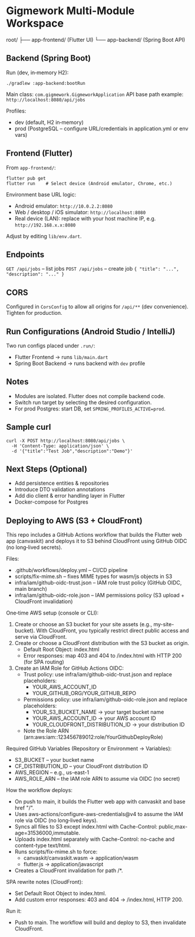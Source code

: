 # Gigmework Multi-Module Workspace

root/
├── app-frontend/  (Flutter UI)
└── app-backend/   (Spring Boot API)

## Backend (Spring Boot)
Run (dev, in‑memory H2):
```
./gradlew :app-backend:bootRun
```
Main class: `com.gigmework.GigmeworkApplication`
API base path example: `http://localhost:8080/api/jobs`

Profiles:
- dev (default, H2 in‑memory)
- prod (PostgreSQL – configure URL/credentials in application.yml or env vars)

## Frontend (Flutter)
From `app-frontend/`:
```
flutter pub get
flutter run    # Select device (Android emulator, Chrome, etc.)
```
Environment base URL logic:
- Android emulator: `http://10.0.2.2:8080`
- Web / desktop / iOS simulator: `http://localhost:8080`
- Real device (LAN): replace with your host machine IP, e.g. `http://192.168.x.x:8080`

Adjust by editing `lib/env.dart`.

## Endpoints
`GET /api/jobs` – list jobs
`POST /api/jobs` – create job `{ "title": "...", "description": "..." }`

## CORS
Configured in `CorsConfig` to allow all origins for `/api/**` (dev convenience). Tighten for production.

## Run Configurations (Android Studio / IntelliJ)
Two run configs placed under `.run/`:
- Flutter Frontend -> runs `lib/main.dart`
- Spring Boot Backend -> runs backend with `dev` profile

## Notes
- Modules are isolated. Flutter does not compile backend code.
- Switch run target by selecting the desired configuration.
- For prod Postgres: start DB, set `SPRING_PROFILES_ACTIVE=prod`.

## Sample curl
```
curl -X POST http://localhost:8080/api/jobs \
  -H 'Content-Type: application/json' \
  -d '{"title":"Test Job","description":"Demo"}'
```

## Next Steps (Optional)
- Add persistence entities & repositories
- Introduce DTO validation annotations
- Add dio client & error handling layer in Flutter
- Docker-compose for Postgres


## Deploying to AWS (S3 + CloudFront)
This repo includes a GitHub Actions workflow that builds the Flutter web app (canvaskit) and deploys it to S3 behind CloudFront using GitHub OIDC (no long‑lived secrets).

Files:
- .github/workflows/deploy.yml – CI/CD pipeline
- scripts/fix-mime.sh – fixes MIME types for wasm/js objects in S3
- infra/iam/github-oidc-trust.json – IAM role trust policy (GitHub OIDC, main branch)
- infra/iam/github-oidc-role.json – IAM permissions policy (S3 upload + CloudFront invalidation)

One‑time AWS setup (console or CLI):
1) Create or choose an S3 bucket for your site assets (e.g., my-site-bucket). With CloudFront, you typically restrict direct public access and serve via CloudFront.
2) Create or choose a CloudFront distribution with the S3 bucket as origin.
   - Default Root Object: index.html
   - Error responses: map 403 and 404 to /index.html with HTTP 200 (for SPA routing)
3) Create an IAM Role for GitHub Actions OIDC:
   - Trust policy: use infra/iam/github-oidc-trust.json and replace placeholders:
     - YOUR_AWS_ACCOUNT_ID
     - YOUR_GITHUB_ORG/YOUR_GITHUB_REPO
   - Permissions policy: use infra/iam/github-oidc-role.json and replace placeholders:
     - YOUR_S3_BUCKET_NAME -> your target bucket name
     - YOUR_AWS_ACCOUNT_ID -> your AWS account ID
     - YOUR_CLOUDFRONT_DISTRIBUTION_ID -> your distribution ID
   - Note the Role ARN (arn:aws:iam::123456789012:role/YourGithubDeployRole)

Required GitHub Variables (Repository or Environment -> Variables):
- S3_BUCKET – your bucket name
- CF_DISTRIBUTION_ID – your CloudFront distribution ID
- AWS_REGION – e.g., us-east-1
- AWS_ROLE_ARN – the IAM role ARN to assume via OIDC (no secret)

How the workflow deploys:
- On push to main, it builds the Flutter web app with canvaskit and base href "/".
- Uses aws-actions/configure-aws-credentials@v4 to assume the IAM role via OIDC (no long‑lived keys).
- Syncs all files to S3 except index.html with Cache-Control: public,max-age=31536000,immutable.
- Uploads index.html separately with Cache-Control: no-cache and content-type text/html.
- Runs scripts/fix-mime.sh to force:
  - canvaskit/canvaskit.wasm -> application/wasm
  - flutter.js -> application/javascript
- Creates a CloudFront invalidation for path /*.

SPA rewrite notes (CloudFront):
- Set Default Root Object to index.html.
- Add custom error responses: 403 and 404 -> /index.html, HTTP 200.

Run it:
- Push to main. The workflow will build and deploy to S3, then invalidate CloudFront.
